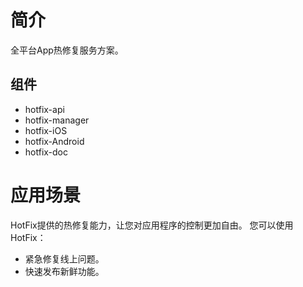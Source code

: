 # 简介
全平台App热修复服务方案。

## 组件
* hotfix-api 
* hotfix-manager
* hotfix-iOS
* hotfix-Android
* hotfix-doc

# 应用场景
HotFix提供的热修复能力，让您对应用程序的控制更加自由。
您可以使用HotFix：

* 紧急修复线上问题。
* 快速发布新鲜功能。
